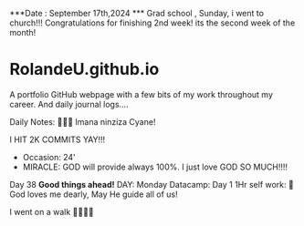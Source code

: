 ***Date : September 17th,2024 *** Grad school , Sunday, i went to church!!! Congratulations for finishing 2nd week! its the second week of the month!
# RolandeU.github.io

A portfolio GitHub webpage with a few bits of my work throughout my career. And daily journal logs....

Daily Notes:
💚🙏🏾 Imana ninziza Cyane! 

I HIT 2K COMMITS YAY!!!

- Occasion: 24'
- MIRACLE: GOD will provide always 100%. I just love GOD SO MUCH!!!!

Day 38 **Good things ahead!** 
DAY: Monday
Datacamp: Day 1
1Hr self work: 💚
God loves me dearly, May He guide all of  us!

I went on a walk 💚💚💚💚
  
